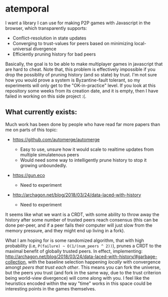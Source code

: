 # atemporal
I want a library I can use for making P2P games with Javascript in the browser, which transparently supports:
*  Conflict-resolution in state updates
*  Converging to trust-values for peers based on minimizing local-universal divergence
*  Efficiently pruning history for bad peers

Basically, the goal is to be able to make multiplayer games in javascript that are hard to cheat.
Note that, this problem is effectively impossible if you drop the possiblity of pruning history (and so state) by trust.
I'm not sure how you would prove a system is Byzantine-fault tolerant, so my experiments will only get to the "OK-in-practice" level.
If you look at this repository some weeks from its creation date, and it is empty, then I have failed in working on this side project :(.

## What currently exists:
Much work has been done by people who have read far more papers than me on parts of this topic:

* https://github.com/automerge/automerge
    * Easy to use, unsure how it would scale to realtime updates from multiple simulatenous peers
    * Would need some way to intelligently prune history to stop it growing unboundedly.

* https://gun.eco
    * Need to experiment
    
* http://archagon.net/blog/2018/03/24/data-laced-with-history
    * Need to experiment
 
It seems like what we want is a CRDT, with some ability to throw away the history after some number of trusted peers reach consensus (this can be done per-peer, and if a peer fails their computer will just slow from the memory pressure, and they might end up living in a fork). 

What I am hoping for is some randomized algorithm, that with high probability (i.e, `P(failure) ~ O(1/(num_peers ^ 2))`), prunes a CRDT to the maximal benefit of globally trusted peers. In effect, implementing: http://archagon.net/blog/2018/03/24/data-laced-with-history/#garbage-collection, with the baseline selection happening *locally* with convergence amongt *peers that trust each other*. This means you can fork the universe, but the peers you trust (and fork in the same way, due to the trust criterion being world-view divergence) will come along with you.
I feel like the heuristics encoded within the way "time" works in this space could be interesting points in the games themselves.
